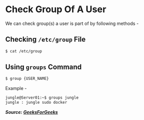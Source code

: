 # Check Group Of A User

We can check group(s) a user is part of by following methods -

## Checking `/etc/group` File

```bash
$ cat /etc/group
```

## Using `groups` Command

```bash
$ group {USER_NAME}
```

Example -

```bash
jungle@Server01:~$ groups jungle
jungle : jungle sudo docker
```

**_Source: [GeeksForGeeks](https://www.geeksforgeeks.org/how-to-check-the-groups-a-user-belongs-to-in-linux/)_**

